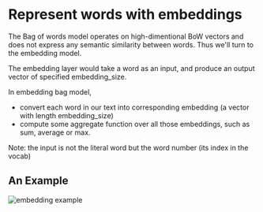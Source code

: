 # Represent words with embeddings

The Bag of words model operates on high-dimentional BoW vectors
and does not express any semantic similarity between words.
Thus we'll turn to the embedding model.

The embedding layer would take a word as an input,
and produce an output vector of specified embedding_size.

In embedding bag model,

* convert each word in our text into corresponding embedding (a vector with length embedding_size)
* compute some aggregate function over all those embeddings, such as sum, average or max.

Note: the input is not the literal word but the word number (its index in the vocab)

## An Example

![embedding example](https://docs.microsoft.com/en-us/learn/modules/intro-natural-language-processing-pytorch/images/embedding-classifier-example.png)
